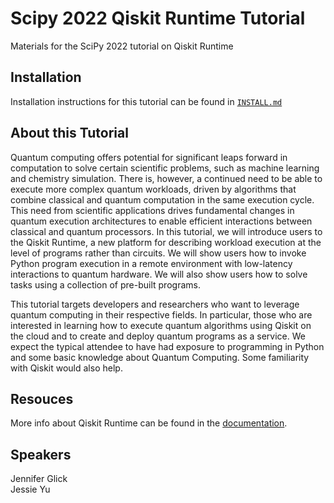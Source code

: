 # Scipy 2022 Qiskit Runtime Tutorial

Materials for the SciPy 2022 tutorial on Qiskit Runtime

## Installation

Installation instructions for this tutorial can be found in [`INSTALL.md`](INSTALL.md)

## About this Tutorial

Quantum computing offers potential for significant leaps forward in computation to solve certain scientific problems, such as machine learning and chemistry simulation. There is, however, a continued need to be able to execute more complex quantum workloads, driven by algorithms that combine classical and quantum computation in the same execution cycle. This need from scientific applications drives fundamental changes in quantum execution architectures to enable efficient interactions between classical and quantum processors. In this tutorial, we will introduce users to the Qiskit Runtime, a new platform for describing workload execution at the level of programs rather than circuits. We will show users how to invoke Python program execution in a remote environment with low-latency interactions to quantum hardware. We will also show users how to solve tasks using a collection of pre-built programs. <br>

This tutorial targets developers and researchers who want to leverage quantum computing in their respective fields. In particular, those who are interested in learning how to execute quantum algorithms using Qiskit on the cloud and to create and deploy quantum programs as a service. We expect the typical attendee to have had exposure to programming in Python and some basic knowledge about Quantum Computing. Some familiarity with Qiskit would also help.

## Resouces

More info about Qiskit Runtime can be found in the [documentation](https://qiskit.org/documentation/partners/qiskit_ibm_runtime/).

## Speakers

Jennifer Glick <br>
Jessie Yu
